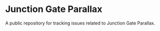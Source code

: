 # Junction Gate Parallax
A public repository for tracking issues related to Junction Gate Parallax.
